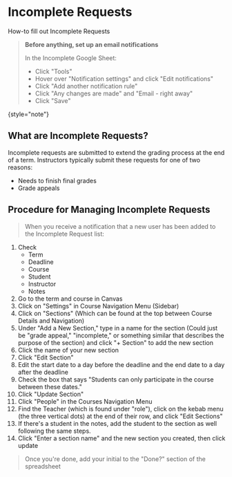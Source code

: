 # Incomplete Requests

How-to fill out Incomplete Requests

> **Before anything, set up an email notifications**
>
> In the Incomplete Google Sheet:
>  - Click "Tools"
>  - Hover over "Notification settings" and click "Edit notifications"
>  - Click "Add another notification rule"
>  - Click "Any changes are made" and "Email - right away"
>  - Click "Save"
>
{style="note"}

## What are Incomplete Requests?

Incomplete requests are submitted to extend the grading process at the end of a term. Instructors typically submit these requests for one of two reasons:
- Needs to finish final grades
- Grade appeals


## Procedure for Managing Incomplete Requests
>When you receive a notification that a new user has been added to the Incomplete Request list:

1. Check
   - Term
   - Deadline
   - Course
   - Student
   - Instructor
   - Notes
2. Go to the term and course in Canvas
3. Click on "Settings" in Course Navigation Menu (Sidebar)
4. Click on "Sections" (Which can be found at the top between Course Details and Navigation)
5. Under "Add a New Section," type in a name for the section (Could just be "grade appeal," "incomplete," or something similar that describes the purpose of the section) and click "+ Section" to add the new section
6. Click the name of your new section
7. Click "Edit Section"
8. Edit the start date to a day before the deadline and the end date to a day after the deadline
9. Check the box that says "Students can only participate in the course between these dates."
10. Click "Update Section"
11. Click "People" in the Courses Navigation Menu
12. Find the Teacher (which is found under "role"), click on the kebab menu (the three vertical dots) at the end of their row, and click "Edit Sections"
13. If there's a student in the notes, add the student to the section as well following the same steps.
14. Click "Enter a section name" and the new section you created, then click update

>Once you're done, add your initial to the "Done?" section of the spreadsheet